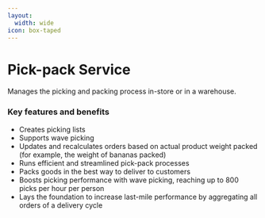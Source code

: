 ```yaml
---
layout:
  width: wide
icon: box-taped
---
```


# Pick-pack Service

Manages the picking and packing process in-store or in a warehouse.

### Key features and benefits

* Creates picking lists
* Supports wave picking
* Updates and recalculates orders based on actual product weight packed (for example, the weight of bananas packed)
* Runs efficient and streamlined pick-pack processes
* Packs goods in the best way to deliver to customers
* Boosts picking performance with wave picking, reaching up to 800 picks per hour per person
* Lays the foundation to increase last-mile performance by aggregating all orders of a delivery cycle